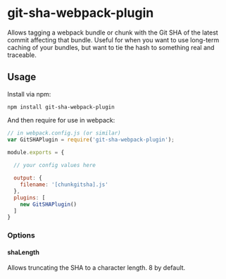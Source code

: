# git-sha-webpack-plugin

Allows tagging a webpack bundle or chunk with the Git SHA of the latest commit affecting that bundle. Useful for when you want to use long-term caching of your bundles, but want to tie the hash to something real and traceable.

## Usage

Install via npm:

```shell
npm install git-sha-webpack-plugin
```

And then require for use in webpack:

```javascript
// in webpack.config.js (or similar)
var GitSHAPlugin = require('git-sha-webpack-plugin');

module.exports = {
  
  // your config values here

  output: {
    filename: '[chunkgitsha].js'
  },
  plugins: [
    new GitSHAPlugin()
  ]
}
```

### Options

#### shaLength

Allows truncating the SHA to a character length. 8 by default.
